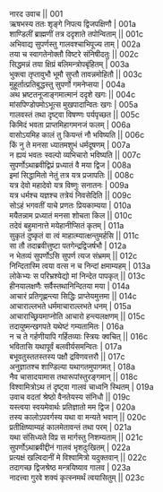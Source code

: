 नारद उवाच ||	001    
ऋषभस्य ततः शृङ्गे निपत्य द्विजपक्षिणौ |	001a  
शाण्डिलीं ब्राह्मणीं तत्र ददृशाते तपोन्विताम् ||	001c  
अभिवाद्य सुपर्णस्तु गालवश्चाभिपूज्य ताम् |	002a  
तया च स्वागतेनोक्तौ विष्टरे संनिषीदतुः ||	002c  
सिद्धमन्नं तया क्षिप्रं बलिमन्त्रोपबृंहितम् |	003a  
भुक्त्वा तृप्तावुभौ भूमौ सुप्तौ तावन्नमोहितौ ||	003c  
मुहूर्तात्प्रतिबुद्धस्तु सुपर्णो गमनेप्सया |	004a  
अथ भ्रष्टतनूजाङ्गमात्मानं ददृशे खगः ||	004c  
मांसपिण्डोपमोऽभूत्स मुखपादान्वितः खगः |	005a  
गालवस्तं तथा दृष्ट्वा विषण्णः पर्यपृच्छत ||	005c  
किमिदं भवता प्राप्तमिहागमनजं फलम् |	006a  
वासोऽयमिह कालं तु कियन्तं नौ भविष्यति ||	006c  
किं नु ते मनसा ध्यातमशुभं धर्मदूषणम् |	007a  
न ह्ययं भवतः स्वल्पो व्यभिचारो भविष्यति ||	007c  
सुपर्णोऽथाब्रवीद्विप्रं प्रध्यातं वै मया द्विज |	008a  
इमां सिद्धामितो नेतुं तत्र यत्र प्रजापतिः ||	008c  
यत्र देवो महादेवो यत्र विष्णुः सनातनः |	009a  
यत्र धर्मश्च यज्ञश्च तत्रेयं निवसेदिति ||	009c  
सोऽहं भगवतीं याचे प्रणतः प्रियकाम्यया |	010a  
मयैतन्नाम प्रध्यातं मनसा शोचता किल ||	010c  
तदेवं बहुमानात्ते मयेहानीप्सितं कृतम् |	011a  
सुकृतं दुष्कृतं वा त्वं माहात्म्यात्क्षन्तुमर्हसि ||	011c  
सा तौ तदाब्रवीत्तुष्टा पतगेन्द्रद्विजर्षभौ |	012a  
न भेतव्यं सुपर्णोऽसि सुपर्ण त्यज संभ्रमम् ||	012c  
निन्दितास्मि त्वया वत्स न च निन्दां क्षमाम्यहम् |	013a  
लोकेभ्यः स परिभ्रश्येद्यो मां निन्देत पापकृत् ||	013c  
हीनयालक्षणैः सर्वैस्तथानिन्दितया मया |	014a  
आचारं प्रतिगृह्णन्त्या सिद्धिः प्राप्तेयमुत्तमा ||	014c  
आचाराल्लभते धर्ममाचाराल्लभते धनम् |	015a  
आचाराच्छ्रियमाप्नोति आचारो हन्त्यलक्षणम् ||	015c  
तदायुष्मन्खगपते यथेष्टं गम्यतामितः |	016a  
न च ते गर्हणीयापि गर्हितव्याः स्त्रियः क्वचित् ||	016c  
भवितासि यथापूर्वं बलवीर्यसमन्वितः |	017a  
बभूवतुस्ततस्तस्य पक्षौ द्रविणवत्तरौ ||	017c  
अनुज्ञातश्च शाण्डिल्या यथागतमुपागमत् |	018a  
नैव चासादयामास तथारूपांस्तुरङ्गमान् ||	018c  
विश्वामित्रोऽथ तं दृष्ट्वा गालवं चाध्वनि स्थितम् |	019a  
उवाच वदतां श्रेष्ठो वैनतेयस्य संनिधौ ||	019c  
यस्त्वया स्वयमेवार्थः प्रतिज्ञातो मम द्विज |	020a  
तस्य कालोऽपवर्गस्य यथा वा मन्यते भवान् ||	020c  
प्रतीक्षिष्याम्यहं कालमेतावन्तं तथा परम् |	021a  
यथा संसिध्यते विप्र स मार्गस्तु निशम्यताम् ||	021c  
सुपर्णोऽथाब्रवीद्दीनं गालवं भृशदुःखितम् |	022a  
प्रत्यक्षं खल्विदानीं मे विश्वामित्रो यदुक्तवान् ||	022c  
तदागच्छ द्विजश्रेष्ठ मन्त्रयिष्याव गालव |	023a  
नादत्त्वा गुरवे शक्यं कृत्स्नमर्थं त्वयासितुम् ||	023c  
